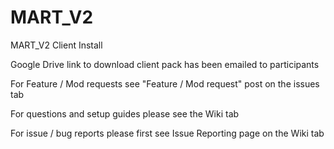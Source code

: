 # MART_V2
MART_V2 Client Install

Google Drive link to download client pack has been emailed to participants

For Feature / Mod requests see "Feature / Mod request" post on the issues tab

For questions and setup guides please see the Wiki tab

For issue / bug reports please first see Issue Reporting page on the Wiki tab
